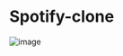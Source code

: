 # Spotify-clone
![image](https://github.com/user-attachments/assets/68139284-1e8a-488a-80dc-8975217f4394)
